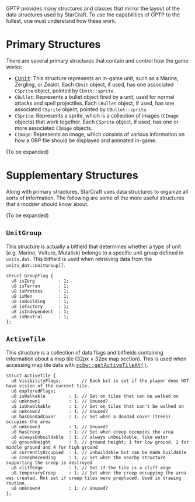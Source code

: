 GPTP provides many structures and classes that mirror the layout of the data structures used by StarCraft. To use the capabilities of GPTP to the fullest, one must understand how these work.

# Primary Structures #

There are several primary structures that contain and control how the game works:

  * <tt><a href='CUnit.md'>CUnit</a></tt>: This structure represents an in-game unit, such as a Marine, Zergling, or Zealot. Each `CUnit` object, if used, has one associated `CSprite` object, pointed by `CUnit::sprite`.
  * `CBullet`: Represents a bullet object fired by a unit, used for normal attacks and spell projectiles. Each `CBullet` object, if used, has one associated `CSprite` object, pointed by `CBullet::sprite`.
  * `CSprite`: Represents a sprite, which is a collection of images (`CImage` objects) that work together. Each `CSprite` object, if used, has one or more associated `CImage` objects.
  * `CImage`: Represents an image, which consists of various information on how a GRP file should be displayed and animated in-game.

(To be expanded)



# Supplementary Structures #

Along with primary structures, StarCraft uses data structures to organize all sorts of information. The following are some of the more useful structures that a modder should know about.

(To be expanded)

## `UnitGroup` ##

This structure is actually a bitfield that determines whether a type of unit (e.g. Marine, Vulture, Mutalisk) belongs to a specific unit group defined in `units.dat`. This bitfield is used when retrieving data from the `units_dat::UnitGroup[]`.

```
struct GroupFlag {
  u8 isZerg         : 1;
  u8 isTerran       : 1;
  u8 isProtoss      : 1;
  u8 isMen          : 1;
  u8 isBuilding     : 1;
  u8 isFactory      : 1;
  u8 isIndependent  : 1;
  u8 isNeutral      : 1;
};
```

## `ActiveTile` ##

This structure is a collection of data flags and bitfields containing information about a map tile (32px × 32px map section). This is used when accessing map tile data with <tt><a href='ApiFunctions#getActiveTileAt.md'>scbw::getActiveTileAt()</a></tt>.

```
struct ActiveTile {
  u8 visibilityFlags;        // Each bit is set if the player does NOT have vision of the current tile.
  u8 exploredFlags;
  u8 isWalkable         : 1; // Set on tiles that can be walked on
  u8 unknown1           : 1; // Unused?
  u8 isUnwalkable       : 1; // Set on tiles that can't be walked on
  u8 unknown2           : 1; // Unused?
  u8 hasDoodadCover     : 1; // Set when a doodad cover (trees) occupies the area
  u8 unknown3           : 1; // Unused?
  u8 hasCreep           : 1; // Set when creep occupies the area
  u8 alwaysUnbuildable  : 1; // always unbuildable, like water
  u8 groundHeight       : 3; // ground height; 1 for low ground, 2 for middle ground and 4 for high ground
  u8 currentlyOccupied  : 1; // unbuildable but can be made buildable
  u8 creepReceeding     : 1; // Set when the nearby structure supporting the creep is destroyed
  u8 cliffEdge          : 1; // Set if the tile is a cliff edge
  u8 temporaryCreep     : 1; // Set when the creep occupying the area was created. Not set if creep tiles were preplaced. Used in drawing routine.
  u8 unknown4           : 1; // Unused?
};
```